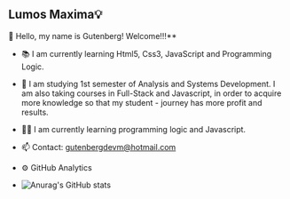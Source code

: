 ## Lumos Maxima💡
🎫 Hello, my name is Gutenberg! Welcome!!!**

- 📚 I am currently learning Html5, Css3, JavaScript and Programming Logic.

- 📜 I am studying 1st semester of Analysis and Systems Development. I am also taking courses in Full-Stack and Javascript, in order to acquire more knowledge so that my student    - journey has more profit and results.  

- 👨‍💻 I am currently learning programming logic and Javascript.
- 📫 Contact: gutenbergdevm@hotmail.com


- ⚙ GitHub Analytics
- ![Anurag's GitHub stats](https://github-readme-stats.vercel.app/api?username=GutenbergDev&show_icons=true&theme=radical)
